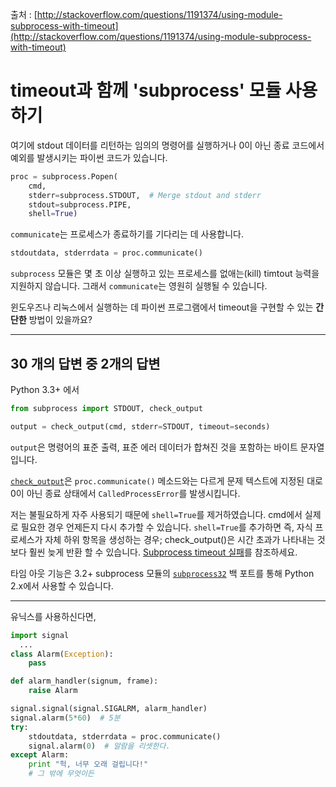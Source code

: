 출처 : [http://stackoverflow.com/questions/1191374/using-module-subprocess-with-timeout](http://stackoverflow.com/questions/1191374/using-module-subprocess-with-timeout)

# timeout과 함께 'subprocess' 모듈 사용하기

여기에 stdout 데이터를 리턴하는 임의의 명령어를 실행하거나 0이 아닌 종료 코드에서 예외를 발생시키는 파이썬 코드가 있습니다.

```python
proc = subprocess.Popen(
    cmd,
    stderr=subprocess.STDOUT,  # Merge stdout and stderr
    stdout=subprocess.PIPE,
    shell=True)
```

`communicate`는 프로세스가 종료하기를 기다리는 데 사용합니다.

```python
stdoutdata, stderrdata = proc.communicate()
```

`subprocess` 모듈은 몇 초 이상 실행하고 있는 프로세스를 없애는(kill) timtout 능력을 지원하지 않습니다. 그래서 `communicate`는 영원히 실행될 수 있습니다.

윈도우즈나 리눅스에서 실행하는 데 파이썬 프로그램에서 timeout을 구현할 수 있는 **간단한** 방법이 있을까요?

----

## 30 개의 답변 중 2개의 답변

Python 3.3+ 에서

```python
from subprocess import STDOUT, check_output

output = check_output(cmd, stderr=STDOUT, timeout=seconds)
```

`output`은 명령어의 표준 출력, 표준 에러 데이터가 합쳐진 것을 포함하는 바이트 문자열입니다.

[`check_output`](https://docs.python.org/ko/3/library/subprocess.html#subprocess.check_output)은 `proc.communicate()` 메소드와는 다르게 문제 텍스트에 지정된 대로 0이 아닌 종료 상태에서 `CalledProcessError`를 발생시킵니다.

저는 불필요하게 자주 사용되기 때문에 `shell=True`를 제거하였습니다. cmd에서 실제로 필요한 경우 언제든지 다시 추가할 수 있습니다. `shell=True`를 추가하면 즉, 자식 프로세스가 자체 하위 항목을 생성하는 경우; check_output()은 시간 초과가 나타내는 것보다 훨씬 늦게 반환 할 수 있습니다. [Subprocess timeout 실패](https://stackoverflow.com/questions/36952245/subprocess-timeout-failure)를 참조하세요.

타임 아웃 기능은 3.2+ subprocess 모듈의 [`subprocess32`](https://pypi.org/project/subprocess32/) 백 포트를 통해 Python 2.x에서 사용할 수 있습니다.

---

유닉스를 사용하신다면,

```python
import signal
  ...
class Alarm(Exception):
    pass

def alarm_handler(signum, frame):
    raise Alarm

signal.signal(signal.SIGALRM, alarm_handler)
signal.alarm(5*60)  # 5분
try:
    stdoutdata, stderrdata = proc.communicate()
    signal.alarm(0)  # 알람을 리셋한다.
except Alarm:
    print "헉, 너무 오래 걸립니다!"
    # 그 밖에 무엇이든
```

